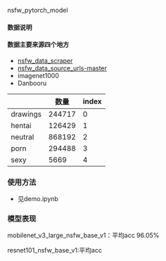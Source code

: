 nsfw_pytorch_model 

#### 数据说明

#### 数据主要来源四个地方

- [nsfw_data_scraper](https://github.com/alex000kim/nsfw_data_scraper)
- [nsfw_data_source_urls-master](https://github.com/EBazarov/nsfw_data_source_urls)
- imagenet1000 
- Danbooru 

|          | 数量   | index |
| -------- | ------ | ----- |
| drawings | 244717 | 0     |
| hentai   | 126429 | 1     |
| neutral  | 868192 | 2     |
| porn     | 294488 | 3     |
| sexy     | 5669   | 4     |

### 使用方法

- 见demo.ipynb

### 模型表现

mobilenet_v3_large_nsfw_base_v1：平均acc 96.05%

resnet101_nsfw_base_v1:平均acc
